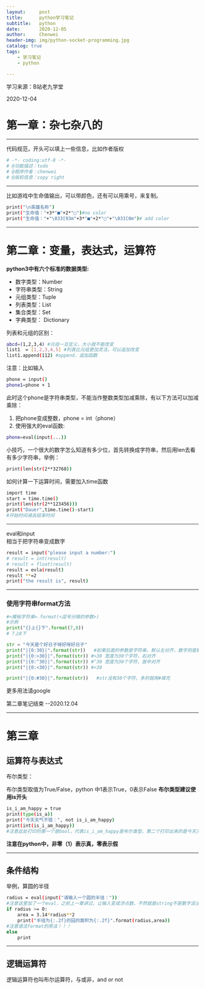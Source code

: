 ```yaml
---
layout:     post
title:      python学习笔记
subtitle:   python
date:       2020-12-05
author:     Chenwei
header-img: img/python-socket-programming.jpg
catalog: true
tags:
    - 学习笔记
    - python

---
```


学习来源：B站老九学堂

2020-12-04  
# 第一章：杂七杂八的
---
代码规范，开头可以填上一些信息，比如作者版权
```bash
# -*- coding:utf-8 -*-
# @功能描述：todo
# @程序作者：chenwei
# @版权信息：copy right
```
---
比如游戏中生命值输出，可以带颜色，还有可以用乘号，来复制。 

```bash
print("\n英雄名称")
print("生命值："+3*"■"+2*"▢")#no color
print("生命值："+"\033[93m"+3*"■"+2*"▢"+"\033[0m")# add color 
```
---
# 第二章：变量，表达式，运算符
**python3中有六个标准的数据类型:**  
* 数字类型：Number
* 字符串类型：String
* 元组类型：Tuple
* 列表类型：List
* 集合类型：Set
* 字典类型： Dictionary  
  
    
    
列表和元组的区别： 
```bash
abcd=(1,2,3,4) #元组一旦定义，大小就不能改变
list1  = [1,2,3,4,5] #列表比元组更加灵活，可以追加改变
list1.append(112) #append，追加函数
```
注意：比如输入  
```bash
phone = input()
phone1=phone + 1
```
此时这个phone是字符串类型，不能当作整数类型加减乘除，有以下方法可以加减乘除： 
1. 把phone变成整数，phone = int（phone）
2. 使用强大的eval函数:
```bash
phone=eval(input(...))
```
小技巧，一个很大的数字怎么知道有多少位，首先转换成字符串，然后用len去看有多少字符串，举例：  
```bash
print(len(str(2**32768))
```
如何计算一下运算时间，需要加入time函数
```bash
import time
start = time.time()
print(len(str(2**123456)))
print("Dauer",time.time()-start)
#开始时间减去结束时间
```
---
eval和input  
相当于把字符串变成数字
```bash
result = input("please input a number:")
# result = int(result)
# result = float(result)
result = evla(result)
result **=2
print("the result is", result)
```
---
### 使用字符串format方法
```python
#<模板字符串>.format(<逗号分隔的参数>)
#示例
print("{}上{}下".format(7,8))
# 7上8下

str = "今天是个好日子呀好呀好日子"
print("|{0:30}|".format(str))   #如果后面的参数是字符串，默认左对齐，数字则是默认右对齐
print("|{0:>30}|".format(str)) #>30 宽度为30个字符，右对齐
print("|{0:^30}|".format(str)) #^30 宽度为30个字符，居中对齐
print("|{0:<30}|".format(str)) #<30

print("|{0:#30}|".format(str))   #str没有30个字符，多的就用#填充
```
更多用法请google

第二章笔记结束
--2020.12.04  

---
# 第三章
## 运算符与表达式  
布尔类型：

布尔类型取值为True/False，python 中1表示True，0表示False
**布尔类型建议使用is开头**
```bash
is_i_am_happy = true
print(type(is_a))
print("今天天气不错：", not is_i_am_happy)
print(int(is_i_am_happy))
#注意此处打印的第一个是bool，代表is_i_am_happy是布尔类型，第二个打印出来的是今天天气不错: false,第三个打印的是1.因为true就是1
```
**注意在python中，非零（1）表示真，零表示假**  

---
## 条件结构  
举例，算圆的半径  
```bash
radius = eval(input("请输入一个圆的半径："))
#注意这里加了一个eval，之前上一章讲过，让输入变成浮点数，不然就是string不是数字没法后面的计算  
if radius >= 0:
    area = 3.14*radius**2
    print("半径为{:.2f}的园的面积为{:.2f}".format(radius,area))
#注意语法format的用法！！！
else
    print
```
---
## 逻辑运算符
逻辑运算符也叫布尔运算符，与或非，and or not